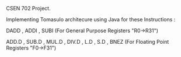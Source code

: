 CSEN 702 Project.

Implementing Tomasulo architecure using Java for these Instructions :

DADD , ADDI , SUBI (For General Purpose Registers "R0->R31")

ADD.D , SUB.D , MUL.D , DIV.D , L.D , S.D , BNEZ (For Floating Point Registers "F0->F31")
